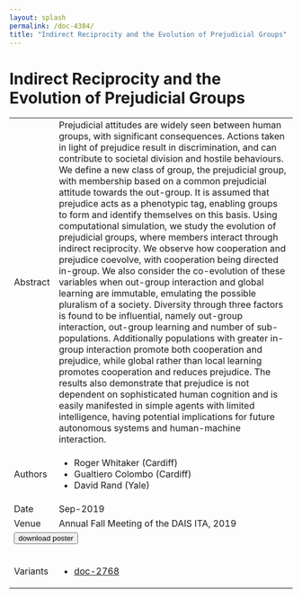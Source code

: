 ```yaml
---
layout: splash
permalink: /doc-4384/
title: "Indirect Reciprocity and the Evolution of Prejudicial Groups"
---
```


# Indirect Reciprocity and the Evolution of Prejudicial Groups

<table>
    <tbody>
    <tr>
        <td>Abstract</td>
        <td>Prejudicial attitudes are widely seen between human groups, with significant consequences. Actions taken in light of prejudice result in discrimination, and can contribute to societal division and hostile behaviours. We define a new class of group, the prejudicial group, with membership based on a common prejudicial attitude towards the out-group. It is assumed that prejudice acts as a phenotypic tag, enabling groups to form and identify themselves on this basis. Using computational simulation, we study the evolution of prejudicial groups, where members interact through indirect reciprocity. We observe how cooperation and prejudice coevolve, with cooperation being directed in-group. We also consider the co-evolution of these variables when out-group interaction and global learning are immutable, emulating the possible pluralism of a society. Diversity through three factors is found to be influential, namely out-group interaction, out-group learning and number of sub-populations. Additionally populations with greater in-group interaction promote both cooperation and prejudice, while global rather than local learning promotes cooperation and reduces prejudice. The results also demonstrate that prejudice is not dependent on sophisticated human cognition and is easily manifested in simple agents with limited intelligence, having potential implications for future autonomous systems and human-machine interaction.</td>
    </tr>
    <tr>
        <td>Authors</td>
        <td>
            <ul>
                <li>Roger Whitaker (Cardiff)</li>
                <li>Gualtiero Colombo (Cardiff)</li>
                <li>David Rand (Yale)</li>
            </ul>
        </td>
    </tr>
    <tr>
        <td>Date</td>
        <td>Sep-2019</td>
    </tr>
    <tr>
        <td>Venue</td>
        <td>Annual Fall Meeting of the DAIS ITA, 2019</td>
    </tr>
        <tr>
            <td colspan="2">
                <form method="get" action="https://dais-ita.org/sites/default/files/3920_poster.pdf">
                    <button type="submit">download poster</button>
                </form>
            </td>
        </tr>
        <tr>
            <td>Variants</td>
            <td>
                <ul>
                    <li><a href="${varId}">doc-2768</a></li>
                </ul>
            </td>
        </tr>
    </tbody>
</table>
